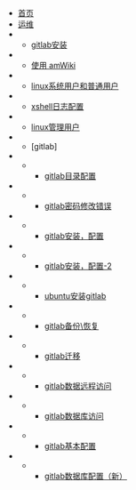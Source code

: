 * [首页](/home)
* [运维](/center)
* * [gitlab安装](/subdocs/home)
* * [使用 amWiki](/subdocs/home2)
* * [linux系统用户和普通用户](/maintance/linux_user)
* * [xshell日志配置](/maintance/xshell_log)
* * [linux管理用户](/maintance/appuser)
* * [gitlab]
* * * [gitlab目录配置](/maintance/gitlabdir)
* * * [gitlab密码修改错误](/maintance/gitlab_passwderror)
* * * [gitlab安装，配置](/maintance/gitlab_install)
* * * [gitlab安装，配置-2](/maintance/gitlab_install2)
* * * [ubuntu安装gitlab](/maintance/gitlab_ubuntu)
* * * [gitlab备份\恢复](/maintance/gitlab_backup&restore)
* * * [gitlab迁移](/maintance/gitlab_migration)
* * * [gitlab数据远程访问](/maintance/gitlab_postgresql)
* * * [gitlab数据库访问](/maintance/gitlab_postgresql2)
* * * [gitlab基本配置](/maintance/gitlab_configure)
* * * [gitlab数据库配置（新）](/maintance/gitlab_postgresql3)

